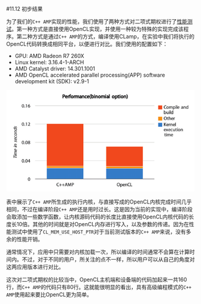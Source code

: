 #11.12 初步结果

为了我们的`C++ AMP`实现的性能，我们使用了两种方式对二项式期权进行了[性能测试](http://bitbucket.org/UncleHandsome/benchmark)。第一种方式是直接使用OpenCL实现，并使用一种较为特殊的实现完成该程序。第二种方式是通过`C++ AMP`的方式，编译使用CLamp，在实验中我们将执行的OpenCL代码转换成相同平台，以便进行对比。我们使用的配置如下：

- GPU: AMD Radeon R7 260X
- Linux kernel: 3.16.4-1-ARCH
- AMD Catalyst driver: 14.301.1001
- AMD OpenCL accelerated parallel processing(APP) software development kit (SDK): v2.9-1

![](../../images/chapter11/11-12-table.png)

表中展示了`C++ AMP`所生成的执行内核，与直接写成的OpenCL内核完成时间几乎相同，不过在编译阶段`C++ AMP`还是用时过长。这是因为当前的实现中，编译阶段会取添加一些数学函数，让内核源码代码的长度比直接使用OpenCL内核代码的长度长10倍。其他的时间就是对OpenCL内存进行写入，以及参数的传递。因为在性能测试中使用了`CL_MEM_USE_HOST_PTR`对于当前测试版本的`C++ AMP`来说，没有多余的性能开销。

通常情况下，应用中只需要对内核加载一次，所以编译的时间通常不会算在计算时间内。不过，对于不同的用户，所关注的点不一样，所以用户可以从自己的角度对这两应用版本进行对比。

这次对二项式期权的比较当中，OpenCL主机端和设备端的代码加起来一共160行，而`C++ AMP`的代码只有80行。这就能很明显的看出，具有高级编程模式的`C++ AMP`使用起来要比OpenCL更为简单。